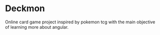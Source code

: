 # Deckmon

Online card game project inspired by pokemon tcg with the main objective of learning more about angular.

